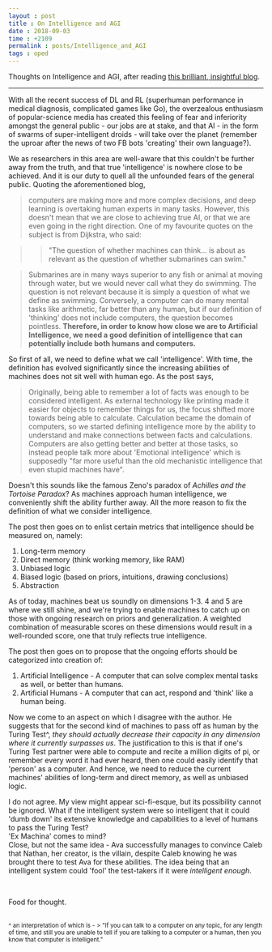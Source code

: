 ```yaml
---
layout : post
title : On Intelligence and AGI
date : 2018-09-03
time : +2109
permalink : posts/Intelligence_and_AGI
tags : oped
---
```


Thoughts on Intelligence and AGI, after reading [this brilliant, insightful blog](http://home.strw.leidenuniv.nl/~vdhelm/blog.php).

---

With all the recent success of DL and RL (superhuman performance in medical diagnosis, complicated games like Go), the overzealous enthusiasm of popular-science media has created this feeling of fear and inferiority amongst the general public - our jobs are at stake, and that AI - in the form of swarms of super-intelligent droids - will take over the planet (remember the uproar after the news of two FB bots 'creating' their own language?).    

We as researchers in this area are well-aware that this couldn't be further away from the truth, and that true 'intelligence' is nowhere close to be achieved. And it is our duty to quell all the unfounded fears of the general public. Quoting the aforementioned blog,   

> computers are making more and more complex decisions, and deep learning is overtaking human experts in many tasks. However, this doesn't mean that we are close to achieving true AI, or that we are even going in the right direction. One of my favourite quotes on the subject is from Dijkstra, who said:

>> "The question of whether machines can think...
is about as relevant as the question of whether submarines can swim."    

> Submarines are in many ways superior to any fish or animal at moving through water, but we would never call what they do swimming. The question is not relevant because it is simply a question of what we define as swimming. Conversely, a computer can do many mental tasks like arithmetic, far better than any human, but if our definition of 'thinking' does not include computers, the question becomes pointless. **Therefore, in order to know how close we are to Artificial Intelligence, we need a good definition of intelligence that can potentially include both humans and computers.**    

So first of all, we need to define what we call 'intelligence'. With time, the definition has evolved significantly since the increasing abilities of machines does not sit well with human ego. As the post says,
> Originally, being able to remember a lot of facts was enough to be considered intelligent. As external technology like printing made it easier for objects to remember things for us, the focus shifted more towards being able to calculate. Calculation became the domain of computers, so we started defining intelligence more by the ability to understand and make connections between facts and calculations. Computers are also getting better and better at those tasks, so instead people talk more about 'Emotional intelligence' which is supposedly "far more useful than the old mechanistic intelligence that even stupid machines have".

Doesn't this sounds like the famous Zeno's paradox of _Achilles and the Tortoise Paradox_? As machines approach human intelligence, we conveniently shift the ability further away. All the more reason to fix the definition of what we consider intelligence.

The post then goes on to enlist certain metrics that intelligence should be measured on, namely:
1. Long-term memory
2. Direct memory (think working memory, like RAM)
3. Unbiased logic
4. Biased logic (based on priors, intuitions, drawing conclusions)
5. Abstraction

As of today, machines beat us soundly on dimensions 1-3. 4 and 5 are where we still shine, and we're trying to enable machines to catch up on those with ongoing research on priors and generalization. A weighted combination of measurable scores on these dimensions would result in a well-rounded score, one that truly reflects true intelligence.

The post then goes on to propose that the ongoing efforts should be categorized into creation of:
1. Artificial Intelligence - A computer that can solve complex mental tasks as well, or better than humans.
2. Artificial Humans - A computer that can act, respond and 'think' like a human being.

Now we come to an aspect on which I disagree with the author. He suggests that for the second kind of machines to pass off as human by the Turing Test^, _they should actually decrease their capacity in any dimension where it currently surpasses us_. The justification to this is that if one's Turing Test partner were able to compute and recite a million digits of pi, or remember every word it had ever heard, then one could easily identify that 'person' as a computer. And hence, we need to reduce the current machines' abilities of long-term and direct memory, as well as unbiased logic.

I do not agree. My view might appear sci-fi-esque, but its possibility cannot be ignored. What if the intelligent system were so intelligent that it could 'dumb down' its extensive knowledge and capabilities to a level of humans to pass the Turing Test?    
'Ex Machina' comes to mind?     
Close, but not the same idea - Ava successfully manages to convince Caleb that Nathan, her creator, is the villain, despite Caleb knowing he was brought there to test Ava for these abilities. The idea being that an intelligent system could 'fool' the test-takers if it were _intelligent enough_.    

<br>

Food for thought.

<br>

<sub>
    ^ an interpretation of which is - 
    > "If you can talk to a computer on any topic, for any length of time, and still you are unable to tell if you are talking to a computer or a human, then you know that computer is intelligent."       
</sub>

<br>